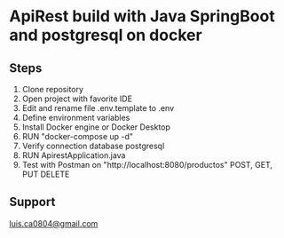 # ApiRest build with Java SpringBoot and postgresql on docker

## Steps
1. Clone repository
2. Open project with favorite IDE
3. Edit and rename file .env.template to .env
4. Define environment variables
5. Install Docker engine or Docker Desktop
6. RUN "docker-compose up -d"
7. Verify connection database postgresql
8. RUN ApirestApplication.java
9. Test with Postman on "http://localhost:8080/productos" POST, GET, PUT DELETE

## Support
luis.ca0804@gmail.com
